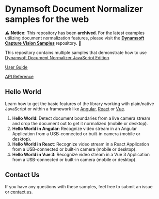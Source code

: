 # Dynamsoft Document Normalizer samples for the web

⚠️ **Notice:** This repository has been **archived**. For the latest examples utilizing document normalization features, please visit the **[Dynamsoft Capture Vision Samples](https://github.com/Dynamsoft/capture-vision-javascript-samples)** repository. 🚀

This repository contains multiple samples that demonstrate how to use [Dynamsoft Document Normalizer JavaScript Edition](https://www.dynamsoft.com/document-normalizer/docs/programming/javascript/?ver=latest).

[User Guide](https://www.dynamsoft.com/document-normalizer/docs/programming/javascript/user-guide/index.html?ver=latest)

[API Reference](https://www.dynamsoft.com/document-normalizer/docs/programming/javascript/api-reference/index.html?ver=latest)

## Hello World

Learn how to get the basic features of the library working with plain/native JavaScript or within a framework like [Angular](https://angular.io/), [React](https://reactjs.org/) or [Vue](https://vuejs.org/).

1. **Hello World**: Detect document boundaries from a live camera stream and crop the document out to get it normalized (mobile or desktop).
2. **Hello World in Angular**: Recognize video stream in an Angular Application from a USB-connected or built-in camera (mobile or desktop).
3. **Hello World in React**: Recognize video stream in a React Application from a USB-connected or built-in camera (mobile or desktop).
4. **Hello World in Vue 3**: Recognize video stream in a Vue 3 Application from a USB-connected or built-in camera (mobile or desktop).


## Contact Us

If you have any questions with these samples, feel free to submit an issue or [contact us](https://www.dynamsoft.com/company/contact/).
